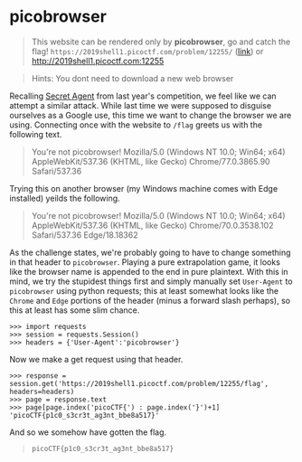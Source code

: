 # picobrowser

> This website can be rendered only by **picobrowser**, go and catch the flag! ``https://2019shell1.picoctf.com/problem/12255/`` ([link](https://2019shell1.picoctf.com/problem/12255/)) or http://2019shell1.picoctf.com:12255

> Hints: You dont need to download a new web browser

Recalling [Secret Agent](https://github.com/shiltemann/CTF-writeups-public/blob/master/PicoCTF_2018/writeup.md#web-exploitation-200-secret-agent) from last year's competition, we feel like we can attempt a similar attack. While last time we were supposed to disguise ourselves as a Google use, this time we want to change the browser we are using. Connecting once with the website to ``/flag`` greets us with the following text.
> You're not picobrowser! Mozilla/5.0 (Windows NT 10.0; Win64; x64) AppleWebKit/537.36 (KHTML, like Gecko) Chrome/77.0.3865.90 Safari/537.36

Trying this on another browser (my Windows machine comes with Edge installed) yeilds the following.
> You're not picobrowser! Mozilla/5.0 (Windows NT 10.0; Win64; x64) AppleWebKit/537.36 (KHTML, like Gecko) Chrome/70.0.3538.102 Safari/537.36 Edge/18.18362

As the challenge states, we're probably going to have to change something in that header to ``picobrowser``. Playing a pure extrapolation game, it looks like the browser name is appended to the end in pure plaintext. With this in mind, we try the stupidest things first and simply manually set ``User-Agent`` to ``picobrowser`` using python requests; this at least somewhat looks like the ``Chrome`` and ``Edge`` portions of the header (minus a forward slash perhaps), so this at least has some slim chance.
```python3
>>> import requests
>>> session = requests.Session()
>>> headers = {'User-Agent':'picobrowser'}
```
Now we make a get request using that header.
```python3
>>> response = session.get('https://2019shell1.picoctf.com/problem/12255/flag', headers=headers)
>>> page = response.text
>>> page[page.index('picoCTF{') : page.index('}')+1]
'picoCTF{p1c0_s3cr3t_ag3nt_bbe8a517}'
```
And so we somehow have gotten the flag.
> ``picoCTF{p1c0_s3cr3t_ag3nt_bbe8a517}``

